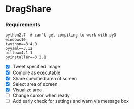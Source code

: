 # DragShare

### Requirements
```
python2.7  # can't get compiling to work with py3
windows10
twython==3.4.0
pyyaml==3.12
pillow=4.1.1
pyinstaller==3.2.1
```

- [x] Tweet specified image
- [x] Compile as executable
- [x] Share specified area of screen
- [x] Select area of screen
- [x] Visualize area
- [ ] Change cursor when ready
- [ ] Add early check for settings and warn via message box

